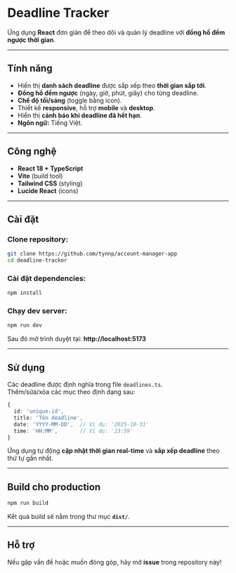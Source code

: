 # Deadline Tracker

Ứng dụng **React** đơn giản để theo dõi và quản lý deadline với **đồng hồ đếm ngược thời gian**.

---

## Tính năng

- Hiển thị **danh sách deadline** được sắp xếp theo **thời gian sắp tới**.  
- **Đồng hồ đếm ngược** (ngày, giờ, phút, giây) cho từng deadline.  
- **Chế độ tối/sáng** (toggle bằng icon).  
- Thiết kế **responsive**, hỗ trợ **mobile** và **desktop**.  
- Hiển thị **cảnh báo khi deadline đã hết hạn**.  
- **Ngôn ngữ:** Tiếng Việt.

---

## Công nghệ

- **React 18 + TypeScript**
- **Vite** (build tool)
- **Tailwind CSS** (styling)
- **Lucide React** (icons)

---

## Cài đặt

### Clone repository:
```bash
git clone https://github.com/tynnp/account-manager-app
cd deadline-tracker
```

### Cài đặt dependencies:
```bash
npm install
```

### Chạy dev server:
```bash
npm run dev
```

Sau đó mở trình duyệt tại: **http://localhost:5173**

---

## Sử dụng

Các deadline được định nghĩa trong file `deadlines.ts`.  
Thêm/sửa/xóa các mục theo định dạng sau:

```ts
{
  id: 'unique-id',
  title: 'Tên deadline',
  date: 'YYYY-MM-DD',  // Ví dụ: '2025-10-31'
  time: 'HH:MM',       // Ví dụ: '23:59'
}
```

Ứng dụng tự động **cập nhật thời gian real-time** và **sắp xếp deadline** theo thứ tự gần nhất.

---

## Build cho production

```bash
npm run build
```

Kết quả build sẽ nằm trong thư mục **`dist/`**.

---

## Hỗ trợ

Nếu gặp vấn đề hoặc muốn đóng góp, hãy mở **issue** trong repository này!
